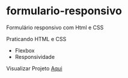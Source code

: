 # formulario-responsivo
Formulário responsivo com Html e CSS

Praticando HTML e CSS

- Flexbox
- Responsividade

Visualizar Projeto [Aqui](https://tatiana-paiva.github.io/formulario-responsivo/)
